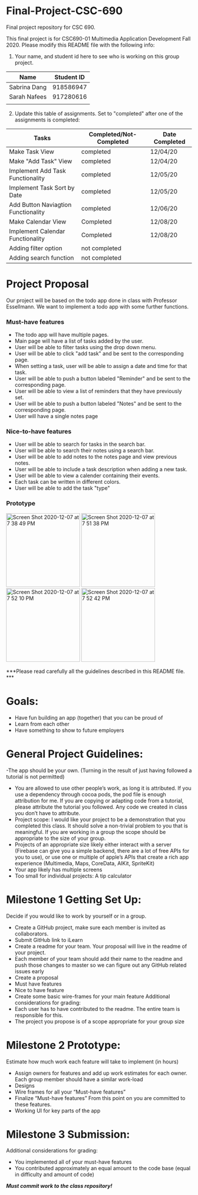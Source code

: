 # Final-Project-CSC-690
Final project repository for CSC 690.

This final project is for CSC690-01 Multimedia Application Development Fall 2020. Please modify this README file with the following info: 

1. Your name, and student id here to see who is working on this group project.


| Name                     |   Student ID  |
| ------------------------ | ------------- |
| Sabrina Dang             |   918586947   |
| Sarah Nafees             |   917280616   |
|                          |               |



2. Update this table of assignments. Set to "completed" after one of the assignments is completed:


| Tasks                               |   Completed/Not-Completed  | Date Completed |
| ----------------------------------- | -------------------------- | -------------- |
| Make Task View                      |        completed           |    12/04/20    |
| Make "Add Task" View                |        completed           |    12/04/20    |
| Implement Add Task Functionality    |        completed           |    12/05/20    |
| Implement Task Sort by Date         |        completed           |    12/05/20    |
| Add Button Naviagtion Functionality |        completed           |    12/06/20    |
| Make Calendar View                  |        Completed           |    12/08/20    |
| Implement Calendar Functionality    |        Completed           |    12/08/20    |
| Adding filter option                |        not completed       |                |
| Adding search function              |        not completed       |                |




# Project Proposal
Our project will be based on the todo app done in class with Professor Essellmann. We want to implement a todo app with some further functions. 

### Must-have features
- The todo app will have multiple pages. 
- Main page will have a list of tasks added by the user. 
- User will be able to filter tasks using the drop down menu.
- User will be able to click "add task" and be sent to the corresponding page.
- When setting a task, user will be able to assign a date and time for that task. 
- User will be able to push a button labeled "Reminder" and be sent to the corresponding page.
- User will be able to view a list of reminders that they have previously set.
- User will be able to push a button labeled "Notes" and be sent to the corresponding page.
- User will have a single notes page 

### Nice-to-have features
- User will be able to search for tasks in the search bar.
- User will be able to search their notes using a search bar.
- User will be able to add notes to the notes page and view previous notes.
- User will be able to include a task description when adding a new task. 
- User will be able to view a calender containing their events.
- Each task can be written in different colors. 
- User will be able to add the task "type" 

### Prototype
<img width="200" alt="Screen Shot 2020-12-07 at 7 38 49 PM" src="https://user-images.githubusercontent.com/55061688/101437853-f086a200-38c5-11eb-9eac-fdf0401935d9.png">

<img width="200" alt="Screen Shot 2020-12-07 at 7 51 38 PM" src="https://user-images.githubusercontent.com/55061688/101437914-13b15180-38c6-11eb-8ec4-14d5a90cbe13.png">

<img width="200" alt="Screen Shot 2020-12-07 at 7 52 10 PM" src="https://user-images.githubusercontent.com/55061688/101437946-1f9d1380-38c6-11eb-806e-9a7699eda5ec.png">

<img width="200" alt="Screen Shot 2020-12-07 at 7 52 42 PM" src="https://user-images.githubusercontent.com/55061688/101437966-2af03f00-38c6-11eb-8de4-442268e96bcc.png">


***Please read carefully all the guidelines described in this README file. ***
# Goals:

* Have fun building an app (together) that you can be proud of
* Learn from each other
* Have something to show to future employers

# General Project Guidelines:

-The app should be your own. (Turning in the result of just having followed a tutorial is not
permitted)
- You are allowed to use other people’s work, as long it is attributed. If you use a dependency
through cocoa pods, the pod file is enough attribution for me. If you are copying or adapting
code from a tutorial, please attribute the tutorial you followed. Any code we created in class
you don’t have to attribute.
- Project scope: I would like your project to be a demonstration that you completed this class.
It should solve a non-trivial problem to you that is meaningful. If you are working in a group
the scope should be appropriate to the size of your group.
- Projects of an appropriate size likely either interact with a server (Firebase can give you a
simple backend, there are a lot of free APIs for you to use), or use one or multiple of
apple’s APIs that create a rich app experience (Multimedia, Maps, CoreData, AIKit,
SpriteKit)
- Your app likely has multiple screens
- Too small for individual projects: A tip calculator

# Milestone 1 Getting Set Up:

Decide if you would like to work by yourself or in a group.
- Create a GitHub project, make sure each member is invited as collaborators.
- Submit GitHub link to iLearn
- Create a readme for your team. Your proposal will live in the readme of your project.
- Each member of your team should add their name to the readme and push those changes to
master so we can figure out any GitHub related issues early
- Create a proposal
- Must have features
- Nice to have feature
- Create some basic wire-frames for your main feature
Additional considerations for grading:
- Each user has to have contributed to the readme. The entire team is responsible for this.
- The project you propose is of a scope appropriate for your group size

# Milestone 2 Prototype:
 Estimate how much work each feature will take to implement (in hours)
- Assign owners for features and add up work estimates for each owner. Each group member
should have a similar work-load
- Designs
- Wire frames for all your “Must-have features”
- Finalize “Must-have features”
From this point on you are committed to these features.
- Working UI for key parts of the app

# Milestone 3 Submission:
Additional considerations for grading:
- You implemented all of your must-have features
- You contributed approximately an equal amount to the code base (equal in difficulty and
amount of code)

***Must commit work to the class repository!***




 


